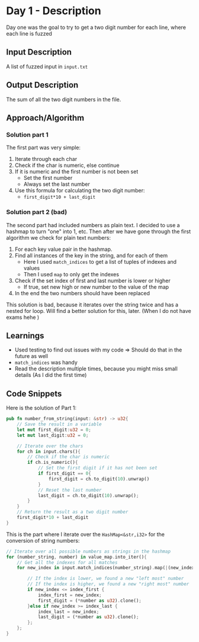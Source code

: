 # Day 1 - Description

Day one was the goal to try to get a two digit number for each line, where each line is fuzzed 

## Input Description

A list of fuzzed input in `input.txt`


## Output Description

The sum of all the two digit numbers in the file. 

## Approach/Algorithm


### Solution part 1 
The first part was very simple:
1. Iterate through each char
2. Check if the char is numeric, else continue
3. If it is numeric and the first number is not been set 
    - Set the first number
    - Always set the last number
4. Use this formula for calculating the two digit number:
    - `first_digit*10 + last_digit`

### Solution part 2 (bad)
The second part had included numbers as plain text. I decided to use a hashmap to turn "one" into 1, etc.
Then after we have gone through the first algorithm we check for plain text numbers:

1. For each key value pair in the hashmap. 
2. Find all instances of the key in the string, and for each of them
    - Here I used `match_indices` to get a list of tuples of indexes and values
    - Then I used `map` to only get the indexes
3. Check if the set index of first and last number is lower or higher
    - If true, set new high or new number to the value of the map
4. In the end the two numbers should have been replaced


This solution is bad, because it iterates over the string twice and has a nested for loop. 
Will find a better solution for this, later. (When I do not have exams hehe )

## Learnings

- Used testing to find out issues with my code => Should do that in the future as well
- `match_indices` was handy
- Read the description multiple times, because you might miss small details (As I did the first time)

## Code Snippets


Here is the solution of Part 1:

```rust 
pub fn number_from_string(input: &str) -> u32{
    // Save the result in a variable 
    let mut first_digit:u32 = 0;
    let mut last_digit:u32 = 0;

    // Iterate over the chars 
    for ch in input.chars(){
        // Check if the char is numeric
        if ch.is_numeric(){
            // Set the first digit if it has not been set
            if first_digit == 0{
                first_digit = ch.to_digit(10).unwrap()
            }
            // Reset the last number 
            last_digit = ch.to_digit(10).unwrap();
        }
    }
    // Return the result as a two digit number
    first_digit*10 + last_digit
}
```


This is the part where I iterate over the `HashMap<&str,i32>` for the conversion of string numbers:

```rust
// Iterate over all possible numbers as strings in the hashmap
for (number_string, number) in value_map.into_iter(){
    // Get all the indexes for all matches 
    for new_index in input.match_indices(number_string).map(|(new_index,_)| new_index){

        // If the index is lower, we found a new "left most" number
        // If the index is higher, we found a new "right most" number
        if new_index <= index_first {
            index_first = new_index; 
            first_digit = (*number as u32).clone();
        }else if new_index >= index_last {
            index_last = new_index;
            last_digit = (*number as u32).clone();
        };
    };
}
```

